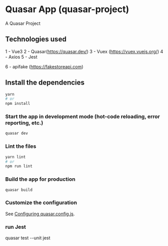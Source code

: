 # Quasar App (quasar-project)

A Quasar Project

## Technologies used
1 - Vue3
2 - Quasar(https://quasar.dev/)
3 - Vuex (https://vuex.vuejs.org/)
4 - Axios
5 - Jest

6 - apifake (https://fakestoreapi.com)

## Install the dependencies
```bash
yarn
# or
npm install
```

### Start the app in development mode (hot-code reloading, error reporting, etc.)
```bash
quasar dev
```


### Lint the files
```bash
yarn lint
# or
npm run lint
```



### Build the app for production
```bash
quasar build
```

### Customize the configuration
See [Configuring quasar.config.js](https://v2.quasar.dev/quasar-cli-vite/quasar-config-js).


### run Jest

quasar test --unit jest